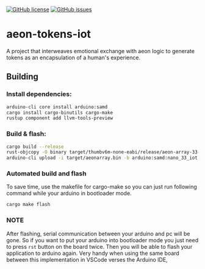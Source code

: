 [![GitHub license](https://img.shields.io/github/license/cartheur/aeon-tokens-iot)](https://github.com/cartheur/aeon-tokens-iot/blob/main/LICENSE)
[![GitHub issues](https://img.shields.io/github/issues/cartheur/aeon-tokens-iot)](https://github.com/cartheur/aeon-tokens-iot/issues)

# aeon-tokens-iot
A project that interweaves emotional exchange with aeon logic to generate tokens as an encapsulation of a human's experience.

## Building

### Install dependencies:

```sh
arduino-cli core install arduino:samd
cargo install cargo-binutils cargo-make
rustup component add llvm-tools-preview
```

### Build & flash:

```sh
cargo build --release
rust-objcopy -O binary target/thumbv6m-none-eabi/release/aeon-array-33-iot target/aeonarray.bin
arduino-cli upload -i target/aeonarray.bin -b arduino:samd:nano_33_iot -p /dev/ttyACM0
```
### Automated build and flash

To save time, use the makefile for cargo-make so you can just run following command while your arduino in bootloader mode.

```sh
cargo make flash
```

### NOTE
After flashing, serial communication between your arduino and pc will be gone. So if you want to put your arduino into bootloader mode you just need to press `rst` button on the board twice. Then you will be able to flash your application to arduino again. Very handy when using the same board between this implementation in VSCode verses the Arduino IDE,
